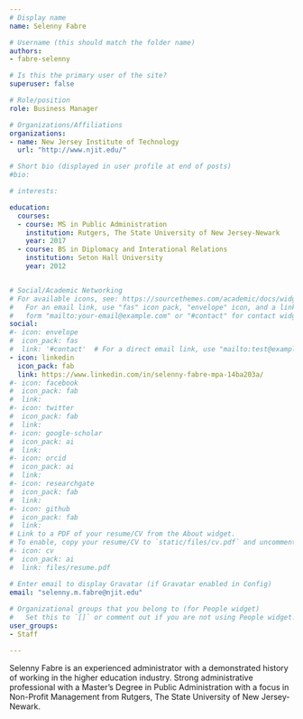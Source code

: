 ```yaml
---
# Display name
name: Selenny Fabre

# Username (this should match the folder name)
authors:
- fabre-selenny

# Is this the primary user of the site?
superuser: false

# Role/position
role: Business Manager

# Organizations/Affiliations
organizations:
- name: New Jersey Institute of Technology
  url: "http://www.njit.edu/"

# Short bio (displayed in user profile at end of posts)
#bio: 

# interests:

education:
  courses:
  - course: MS in Public Administration
    institution: Rutgers, The State University of New Jersey-Newark
    year: 2017
  - course: BS in Diplomacy and Interational Relations
    institution: Seton Hall University
    year: 2012


# Social/Academic Networking
# For available icons, see: https://sourcethemes.com/academic/docs/widgets/#icons
#   For an email link, use "fas" icon pack, "envelope" icon, and a link in the
#   form "mailto:your-email@example.com" or "#contact" for contact widget.
social:
#- icon: envelope
#  icon_pack: fas
#  link: '#contact'  # For a direct email link, use "mailto:test@example.org".
- icon: linkedin
  icon_pack: fab
  link: https://www.linkedin.com/in/selenny-fabre-mpa-14ba203a/
#- icon: facebook
#  icon_pack: fab
#  link: 
#- icon: twitter
#  icon_pack: fab
#  link: 
#- icon: google-scholar
#  icon_pack: ai
#  link:
#- icon: orcid
#  icon_pack: ai
#  link:
#- icon: researchgate
#  icon_pack: fab
#  link:
#- icon: github
#  icon_pack: fab
#  link:
# Link to a PDF of your resume/CV from the About widget.
# To enable, copy your resume/CV to `static/files/cv.pdf` and uncomment the lines below.  
#- icon: cv
#  icon_pack: ai
#  link: files/resume.pdf

# Enter email to display Gravatar (if Gravatar enabled in Config)
email: "selenny.m.fabre@njit.edu"
  
# Organizational groups that you belong to (for People widget)
#   Set this to `[]` or comment out if you are not using People widget.  
user_groups:
- Staff

---
```


Selenny Fabre is an experienced administrator with a demonstrated history of working in the higher education industry. Strong administrative professional with a Master’s Degree in Public Administration with a focus in Non-Profit Management from Rutgers, The State University of New Jersey-Newark. 